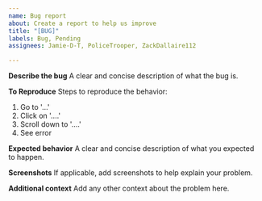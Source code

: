 ```yaml
---
name: Bug report
about: Create a report to help us improve
title: "[BUG]"
labels: Bug, Pending
assignees: Jamie-D-T, PoliceTrooper, ZackDallaire112

---
```


**Describe the bug**
A clear and concise description of what the bug is.

**To Reproduce**
Steps to reproduce the behavior:
1. Go to '...'
2. Click on '....'
3. Scroll down to '....'
4. See error

**Expected behavior**
A clear and concise description of what you expected to happen.

**Screenshots**
If applicable, add screenshots to help explain your problem.

**Additional context**
Add any other context about the problem here.
